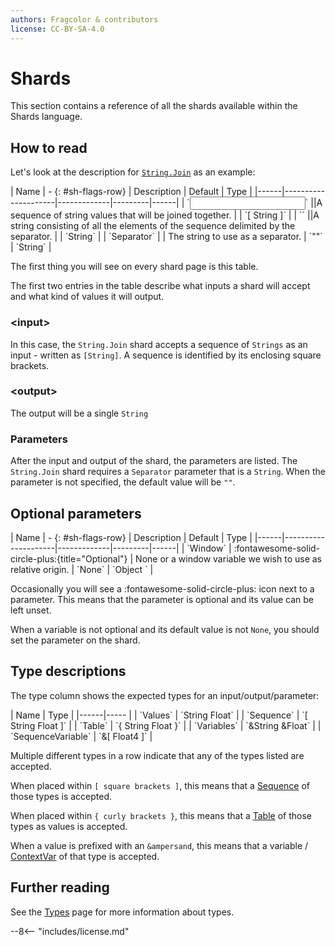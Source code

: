 ```yaml
---
authors: Fragcolor & contributors
license: CC-BY-SA-4.0
---
```


# Shards

This section contains a reference of all the shards available within the Shards language.

## How to read

Let's look at the description for [`String.Join`](./String/Join) as an example:

<div class="sh-parameters" markdown="1">
| Name | - {: #sh-flags-row} | Description | Default | Type |
|------|---------------------|-------------|---------|------|
| `<input>` ||A sequence of string values that will be joined together. | | `[ String ]` |
| `<output>` ||A string consisting of all the elements of the sequence delimited by the separator. | | `String` |
| `Separator` |  | The string to use as a separator. | `""` | `String` |
</div>

The first thing you will see on every shard page is this table.

The first two entries in the table describe what inputs a shard will accept and what kind of values it will output.

### &lt;input&gt;

In this case, the `String.Join` shard accepts a sequence of `Strings` as an input - written as `[String]`. A sequence is identified by its enclosing square brackets.

### &lt;output&gt;

The output will be a single `String`

### Parameters

After the input and output of the shard, the parameters are listed. The `String.Join` shard requires a `Separator` parameter that is a `String`. When the parameter is not specified, the default value will be `""`.

## Optional parameters

<div class="sh-parameters" markdown="1">
| Name | - {: #sh-flags-row} | Description | Default | Type |
|------|---------------------|-------------|---------|------|
| `Window` | :fontawesome-solid-circle-plus:{title="Optional"}  | None or a window variable we wish to use as relative origin. | `None` | `Object ` |
</div>

Occasionally you will see a :fontawesome-solid-circle-plus: icon next to a parameter. This means that the parameter is optional and its value can be left unset.

When a variable is not optional and its default value is not `None`, you should set the parameter on the shard.

## Type descriptions

The type column shows the expected types for an input/output/parameter:

<div class="sh-parameters" markdown="1">
| Name | Type |
|------|----- |
| `Values` | `String Float` |
| `Sequence` | `[ String Float ]` |
| `Table` | `{ String Float }` |
| `Variables` | `&String &Float` |
| `SequenceVariable` | `&[ Float4 ]` |
</div>

Multiple different types in a row indicate that any of the types listed are accepted.

When placed within `[ square brackets ]`, this means that a [Sequence](./types/#sequence) of those types is accepted.

When placed within `{ curly brackets }`, this means that a [Table](./types/#table) of those types as values is accepted.

When a value is prefixed with an `&ampersand`, this means that a variable / [ContextVar](./types/#contextvar) of that type is accepted.

## Further reading

See the [Types](./types) page for more information about types.

--8<-- "includes/license.md"
